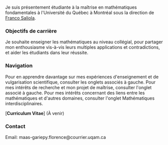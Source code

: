 
Je suis présentement étudiante à la maîtrise en mathématiques fondamentales à l'Université du Québec à Montréal sous la direction de [Franco Saliola](http://lacim.uqam.ca/~saliola/).

### Objectifs de carrière
Je souhaite enseigner les mathématiques au niveau collégial, pour partager mon enthousiasme vis-à-vis leurs multiples applications et contradictions, et aider les étudiants dans leur réussite.

### Navigation
Pour en apprendre davantage sur mes expériences d'enseignement et de vulgarisation scientifique, consulter les onglets associés à gauche.
Pour mes intérêts de recherche et mon projet de maîtrise, consulter l'onglet associé à gauche.
Pour mes intérêts concernant des liens entre les mathématiques et d'autres domaines, consulter l'onglet Mathématiques interdisciplinaires. 

[**Curriculum Vitae**] (À venir)

### Contact
<span class="email">Email: maas-gariepy.florence<span></span><span>@</span><span></span>courrier.uqam<span>.</span>ca</span><span class="border"> </span>

